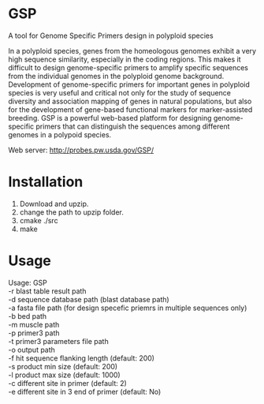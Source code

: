 # GSP
A tool for Genome Specific Primers design in polyploid species

In a polyploid species, genes from the homeologous genomes exhibit a very high sequence similarity, especially in the coding regions. This makes it difficult to design genome-specific primers to amplify specific sequences from the individual genomes in the polyploid genome background. Development of genome-specific primers for important genes in polyploid species is very useful and critical not only for the study of sequence diversity and association mapping of genes in natural populations, but also for the development of gene-based functional markers for marker-assisted breeding. GSP is a powerful web-based platform for designing genome-specific primers that can distinguish the sequences among different genomes in a polypoid species.

Web server: http://probes.pw.usda.gov/GSP/

# Installation
1. Download and upzip.
2. change the path to upzip folder.
3. cmake ./src
4. make

# Usage
Usage: GSP  
-r                blast table result path  
-d    sequence database path (blast database path)  
-a    fasta file path (for design specefic priemrs in multiple sequences only)  
-b    bed path  
-m    muscle path  
-p    primer3 path  
-t    primer3 parameters file path  
-o    output path  
-f    hit sequence flanking length (default: 200)  
-s    product min size (default: 200)  
-l    product max size (default: 1000)  
-c    different site in primer (default: 2)  
-e    different site in 3 end of primer (default: No)  
